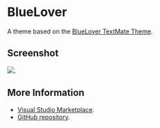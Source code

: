 # BlueLover

A theme based on the [BlueLover TextMate Theme](http://colorsublime.com/theme/BlueLover).


## Screenshot
![](https://raw.githubusercontent.com/gerane/VSCodeThemes/master/gerane.Theme-BlueLover/screenshot.PNG).


## More Information
* [Visual Studio Marketplace](https://marketplace.visualstudio.com/items/gerane.Theme-BlueLover).
* [GitHub repository](https://github.com/gerane/VSCodeThemes).